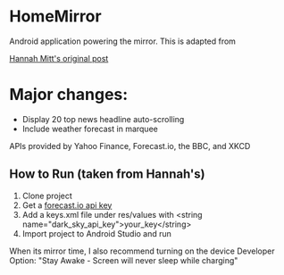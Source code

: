 # HomeMirror
Android application powering the mirror. This is adapted from

[Hannah Mitt's original post](https://github.com/HannahMitt/HomeMirror)

Major changes:
====
* Display 20 top news headline auto-scrolling
* Include weather forecast in marquee

APIs provided by Yahoo Finance, Forecast.io, the BBC, and XKCD

How to Run (taken from Hannah's)
----
1. Clone project
2. Get a [forecast.io api key](https://developer.forecast.io/)
3. Add a keys.xml file under res/values with \<string name="dark_sky_api_key">your_key\</string>
4. Import project to Android Studio and run

When its mirror time, I also recommend turning on the device Developer Option: "Stay Awake - Screen will never sleep while charging"

